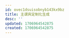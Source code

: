 ```yaml
---
id: ovec1dsuisobnyb143kx9bz
title: 主谓宾定制化生成
desc: ''
updated: 1706964542875
created: 1706964542875
---
```

